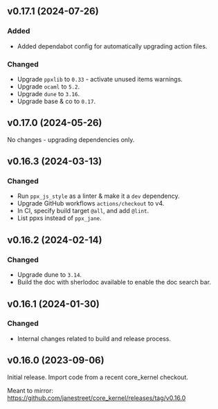 ## v0.17.1 (2024-07-26)

### Added

- Added dependabot config for automatically upgrading action files.

### Changed

- Upgrade `ppxlib` to `0.33` - activate unused items warnings.
- Upgrade `ocaml` to `5.2`.
- Upgrade `dune` to `3.16`.
- Upgrade base & co to `0.17`.

## v0.17.0 (2024-05-26)

No changes - upgrading dependencies only.

## v0.16.3 (2024-03-13)

### Changed

- Run `ppx_js_style` as a linter & make it a `dev` dependency.
- Upgrade GitHub workflows `actions/checkout` to v4.
- In CI, specify build target `@all`, and add `@lint`.
- List ppxs instead of `ppx_jane`.

## v0.16.2 (2024-02-14)

### Changed

- Upgrade dune to `3.14`.
- Build the doc with sherlodoc available to enable the doc search bar.

## v0.16.1 (2024-01-30)

### Changed

- Internal changes related to build and release process.

## v0.16.0 (2023-09-06)

Initial release. Import code from a recent core_kernel checkout.

Meant to mirror: https://github.com/janestreet/core_kernel/releases/tag/v0.16.0

